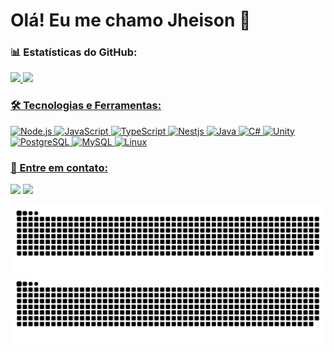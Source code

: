 # Olá! Eu me chamo Jheison 👋

### 📊 Estatísticas do GitHub:

<div>
    <a href="https://github.com/JheisonNovak">
    <picture>
        <source 
            srcset="https://github-readme-stats-jheison-novak.vercel.app/api?username=JheisonNovak&show_icons=true&theme=chartreuse-dark&count_private=true&cache_seconds=600"
            media="(prefers-color-scheme: dark)"
        />
        <source 
            srcset="https://github-readme-stats-jheison-novak.vercel.app/api?username=JheisonNovak&show_icons=true&theme=swift&count_private=true&cache_seconds=600"
            media="(prefers-color-scheme: light), (prefers-color-scheme: no-preference)"
        />
        <img src="https://github-readme-stats-jheison-novak.vercel.app/api?username=JheisonNovak&show_icons=true&theme=swift&count_private=true&cache_seconds=600" />
    </picture>
    <picture>
        <source 
            srcset="https://github-readme-stats-jheison-novak.vercel.app/api/top-langs/?username=JheisonNovak&layout=compact&theme=chartreuse-dark&cache_seconds=600"
            media="(prefers-color-scheme: dark)"
        />
        <source 
            srcset="https://github-readme-stats-jheison-novak.vercel.app/api/top-langs/?username=JheisonNovak&layout=compact&theme=swift&cache_seconds=600"
            media="(prefers-color-scheme: light), (prefers-color-scheme: no-preference)"
        />
        <img src="https://github-readme-stats-jheison-novak.vercel.app/api/top-langs/?username=JheisonNovak&layout=compact&theme=swift&cache_seconds=600" />
    </picture>
</div>

### 🛠️ Tecnologias e Ferramentas:

<p>
    <img src="https://cdn.jsdelivr.net/gh/devicons/devicon/icons/nodejs/nodejs-original.svg" width="30" height="30" alt="Node.js"/>
    <img src="https://cdn.jsdelivr.net/gh/devicons/devicon/icons/javascript/javascript-original.svg" width="30" height="30" alt="JavaScript"/>
    <img src="https://cdn.jsdelivr.net/gh/devicons/devicon/icons/typescript/typescript-original.svg" width="30" height="30" alt="TypeScript"/>
    <img src="https://cdn.jsdelivr.net/gh/devicons/devicon@latest/icons/nestjs/nestjs-original.svg" width="30" height="30" alt="Nestjs"/>
    <img src="https://cdn.jsdelivr.net/gh/devicons/devicon@latest/icons/java/java-original.svg" width="30" height="30" alt="Java"/> 
    <img src="https://cdn.jsdelivr.net/gh/devicons/devicon@latest/icons/csharp/csharp-original.svg" width="30" height="30" alt="C#"/>
    <img src="https://cdn.jsdelivr.net/gh/devicons/devicon@latest/icons/unity/unity-original.svg" width="30" height="30" alt="Unity"/>
    <img src="https://cdn.jsdelivr.net/gh/devicons/devicon/icons/postgresql/postgresql-original.svg" width="30" height="30" alt="PostgreSQL"/>
    <img src="https://cdn.jsdelivr.net/gh/devicons/devicon@latest/icons/mysql/mysql-original.svg" width="30" height="30" alt="MySQL"/>
    <img src="https://cdn.jsdelivr.net/gh/devicons/devicon/icons/linux/linux-original.svg" width="30" height="30" alt="Linux"/>
</p>

### 💬 Entre em contato:

<a href="https://www.linkedin.com/in/jheison-novak-017363288/" target="_blank" rel="noopener noreferrer"><img loading="lazy" src="https://img.shields.io/badge/-LinkedIn-blue?style=flat-square&logo=linkedin&logoColor=white" target="_blank" rel="noopener noreferrer"></a>
<a href="https://github.com/JheisonNovak" target="_blank" rel="noopener noreferrer"><img loading="lazy" src="https://img.shields.io/badge/-GitHub-181717?style=flat-square&logo=github&logoColor=white" target="_blank" rel="noopener noreferrer"></a>

![Snake animation](https://github.com/JheisonNovak/JheisonNovak/blob/output/github-contribution-grid-snake.svg?cache_seconds=600#gh-light-mode-only)
![Snake animation](https://github.com/JheisonNovak/JheisonNovak/blob/output/github-contribution-grid-snake-dark.svg?cache_seconds=600#gh-dark-mode-only)
